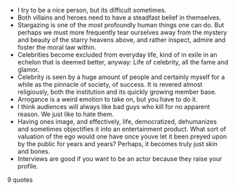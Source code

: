  - I try to be a nice person, but its difficult sometimes.
 - Both villains and heroes need to have a steadfast belief in themselves.
 - Stargazing is one of the most profoundly human things one can do. But perhaps we must more frequently tear ourselves away from the mystery and beauty of the starry heavens above, and rather inspect, admire and foster the moral law within.
 - Celebrities become excluded from everyday life, kind of in exile in an echelon that is deemed better, anyway: Life of celebrity, all the fame and glamor.
 - Celebrity is seen by a huge amount of people and certainly myself for a while as the pinnacle of society, of success. It is revered almost religiously, both the institution and its quickly growing member base.
 - Arrogance is a weird emotion to take on, but you have to do it.
 - I think audiences will always like bad guys who kill for no apparent reason. We just like to hate them.
 - Having ones image, and effectively, life, democratized, dehumanizes and sometimes objectifies it into an entertainment product. What sort of valuation of the ego would one have once youve let it been preyed upon by the public for years and years? Perhaps, it becomes truly just skin and bones.
 - Interviews are good if you want to be an actor because they raise your profile.

9 quotes